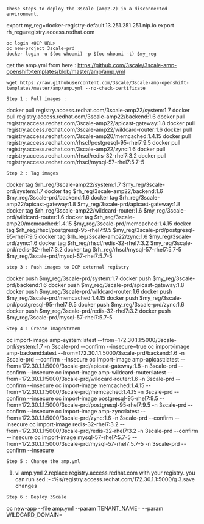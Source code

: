 
```
These steps to deploy the 3scale (amp2.2) in a disconnected environment. 
```

export my_reg=docker-registry-default.13.251.251.251.nip.io
export rh_reg=registry.access.redhat.com

```
oc login <OCP URL> 
oc new-project 3scale-prd
docker login -u $(oc whoami) -p $(oc whoami -t) $my_reg

```
get the amp.yml from here : https://github.com/3scale/3scale-amp-openshift-templates/blob/master/amp/amp.yml

```
wget https://raw.githubusercontent.com/3scale/3scale-amp-openshift-templates/master/amp/amp.yml --no-check-certificate
```
```
Step 1 : Pull images : 
```
docker pull registry.access.redhat.com/3scale-amp22/system:1.7
docker pull registry.access.redhat.com/3scale-amp22/backend:1.6
docker pull registry.access.redhat.com/3scale-amp22/apicast-gateway:1.8
docker pull registry.access.redhat.com/3scale-amp22/wildcard-router:1.6
docker pull registry.access.redhat.com/3scale-amp20/memcached:1.4.15
docker pull registry.access.redhat.com/rhscl/postgresql-95-rhel7:9.5
docker pull registry.access.redhat.com/3scale-amp22/zync:1.6
docker pull registry.access.redhat.com/rhscl/redis-32-rhel7:3.2
docker pull registry.access.redhat.com/rhscl/mysql-57-rhel7:5.7-5

```
Step 2 : Tag images 
```
docker tag $rh_reg/3scale-amp22/system:1.7 $my_reg/3scale-prd/system:1.7
docker tag $rh_reg/3scale-amp22/backend:1.6 $my_reg/3scale-prd/backend:1.6
docker tag $rh_reg/3scale-amp22/apicast-gateway:1.8 $my_reg/3scale-prd/apicast-gateway:1.8 
docker tag $rh_reg/3scale-amp22/wildcard-router:1.6 $my_reg/3scale-prd/wildcard-router:1.6
docker tag $rh_reg/3scale-amp20/memcached:1.4.15 $my_reg/3scale-prd/memcached:1.4.15
docker tag $rh_reg/rhscl/postgresql-95-rhel7:9.5 $my_reg/3scale-prd/postgresql-95-rhel7:9.5
docker tag $rh_reg/3scale-amp22/zync:1.6 $my_reg/3scale-prd/zync:1.6
docker tag $rh_reg/rhscl/redis-32-rhel7:3.2 $my_reg/3scale-prd/redis-32-rhel7:3.2
docker tag $rh_reg/rhscl/mysql-57-rhel7:5.7-5 $my_reg/3scale-prd/mysql-57-rhel7:5.7-5

```
step 3 : Push images to OCP external registry 
```
docker push $my_reg/3scale-prd/system:1.7
docker push $my_reg/3scale-prd/backend:1.6
docker push $my_reg/3scale-prd/apicast-gateway:1.8 
docker push $my_reg/3scale-prd/wildcard-router:1.6
docker push $my_reg/3scale-prd/memcached:1.4.15
docker push $my_reg/3scale-prd/postgresql-95-rhel7:9.5
docker push $my_reg/3scale-prd/zync:1.6
docker push $my_reg/3scale-prd/redis-32-rhel7:3.2
docker push $my_reg/3scale-prd/mysql-57-rhel7:5.7-5

``` 
Step 4 : Create ImageStreem 
```
oc import-image  amp-system:latest --from=172.30.1.1:5000/3scale-prd/system:1.7 -n 3scale-prd --confirm  --insecure=true
oc import-image  amp-backend:latest --from=172.30.1.1:5000/3scale-prd/backend:1.6 -n 3scale-prd --confirm --insecure
oc import-image  amp-apicast:latest --from=172.30.1.1:5000/3scale-prd/apicast-gateway:1.8 -n 3scale-prd --confirm --insecure
oc import-image  amp-wildcard-router:latest --from=172.30.1.1:5000/3scale-prd/wildcard-router:1.6 -n 3scale-prd --confirm --insecure
oc import-image  memcached:1.4.15 --from=172.30.1.1:5000/3scale-prd/memcached:1.4.15 -n 3scale-prd --confirm --insecure
oc import-image  postgresql-95-rhel7:9.5 --from=172.30.1.1:5000/3scale-prd/postgresql-95-rhel7:9.5 -n 3scale-prd --confirm --insecure
oc import-image  amp-zync:latest --from=172.30.1.1:5000/3scale-prd/zync:1.6 -n 3scale-prd --confirm --insecure
oc import-image  redis-32-rhel7:3.2 --from=172.30.1.1:5000/3scale-prd/redis-32-rhel7:3.2 -n 3scale-prd --confirm --insecure
oc import-image  mysql-57-rhel7:5.7-5 --from=172.30.1.1:5000/3scale-prd/mysql-57-rhel7:5.7-5 -n 3scale-prd --confirm --insecure

```
Step 5 : Change the amp.yml 
````
1. vi amp.yml
2.replace registry.access.redhat.com with your registry. you can run sed :-
:%s/registry.access.redhat.com/172.30.1.1:5000/g
3.save changes

```
Step 6 : Deploy 3Scale 
```

oc new-app --file amp.yml --param TENANT_NAME=<prd-3scale> --param WILDCARD_DOMAIN=<OCP Wildcard Domain>
